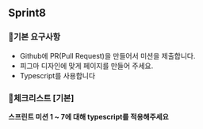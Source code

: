 ## Sprint8

### 🔖기본 요구사항

- Github에 PR(Pull Request)을 만들어서 미션을 제출합니다.
- 피그마 디자인에 맞게 페이지를 만들어 주세요.
- Typescript를 사용합니다

### 🔖체크리스트 [기본]

**스프린트 미션 1 ~ 7에 대해 typescript를 적용해주세요**
